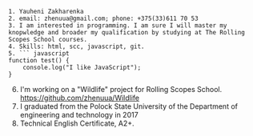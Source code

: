 ```
1. Yauheni Zakharenka
2. email: zhenuua@gmail.com; phone: +375(33)611 70 53
3. I am interested in programming. I am sure I will master my knopwledge and broader my qualification by studying at The Rolling Scopes School courses.  
4. Skills: html, scc, javascript, git.
5. ``` javascript
function test() {
    console.log("I like JavaScript");
}
```
6. I'm working on a "Wildlife" project for Rolling Scopes School. https://github.com/zhenuua/Wildlife
7. I graduated from the Polock State University of the Department of engineering and technology in 2017
8. Technical English Certificate, A2+.

```